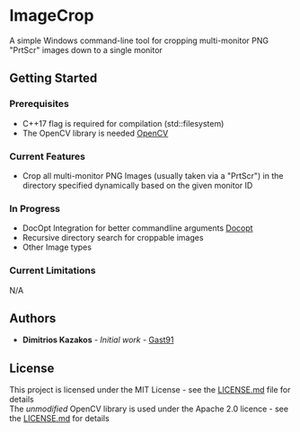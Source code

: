 # ImageCrop
A simple Windows command-line tool for cropping multi-monitor PNG "PrtScr" images down to a single monitor

## Getting Started

### Prerequisites
* C++17 flag is required for compilation (std::filesystem)
* The OpenCV library is needed [OpenCV](https://github.com/opencv/opencv)

### Current Features
* Crop all multi-monitor PNG Images (usually taken via a "PrtScr") in the directory specified dynamically based on the given monitor ID

### In Progress
* DocOpt Integration for better commandline arguments [Docopt](https://github.com/docopt/docopt.cpp)
* Recursive directory search for croppable images
* Other Image types

### Current Limitations
  N/A

## Authors

* **Dimitrios Kazakos** - *Initial work* - [Gast91](https://github.com/Gast91)

## License

This project is licensed under the MIT License - see the [LICENSE.md](LICENSE.md) file for details
<br/>The *unmodified* OpenCV library is used under the Apache 2.0 licence - see the [LICENSE.md](https://github.com/opencv/opencv/blob/master/LICENSE) for details
